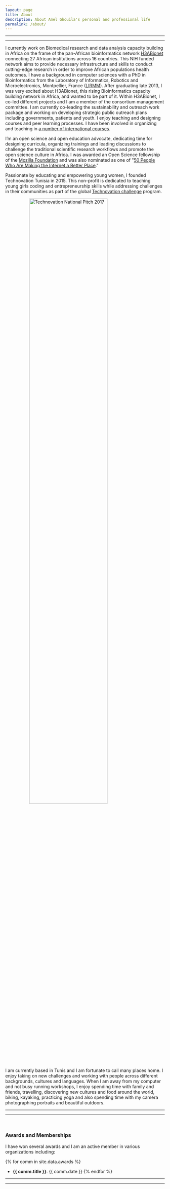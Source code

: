 ```yaml
---
layout: page
title: About
description: About Amel Ghouila's personal and professional life
permalink: /about/
---
```


***
***


I currently work on Biomedical research and data analysis capacity building in Africa on the frame of the pan-African bioinformatics network [H3ABionet](https://h3abionet.org/) connecting 27 African institutions across 16 countries. This NIH funded network aims to provide necessary infrastructure and skills to conduct cutting-edge research in order to improve African populations health outcomes. 
 I have a background in computer sciences with a PhD in Bioinformatics from the Laboratory of
Informatics, Robotics and Microelectronics, Montpellier, France ([LIRMM](http://www.lirmm.fr/)). After graduating late 2013, I was very excited about H3ABionet, this rising Bioinformatics capacity building network in Africa, and wanted to be part of it. 
Within H3ABionet,  I co-led different  projects and I am a member of the consortium management committee.  I am currently co-leading the sustainability and outreach work package and  working on developing  strategic public outreach plans including governments, patients and youth. 
I enjoy teaching and designing courses and peer learning processes. I have been involved in organizing and teaching in [a number of international courses](/teaching).

I’m an  open science and open education advocate, dedicating time for designing curricula, organizing trainings and  leading discussions to  challenge the traditional scientific research workflows and  promote the open science culture in Africa. I was awarded an Open Science fellowship of the [Mozilla Foundation](https://www.mozilla.org/en-US/) and was also nominated as one of "[50 People Who Are Making the Internet a Better Place](https://medium.com/read-write-participate/50-people-who-are-making-the-internet-a-better-place-10a7864403d)." 

Passionate by educating and empowering young women, I founded Technovation Tunisia in 2015. This non-profit is dedicated to teaching young girls coding and entrepreneurship skills while addressing challenges in their communities as part of the global [Technovation challenge](https://technovationchallenge.org/) program. 


<img src="/images/AmelGhouilaTechnovation.JPG" alt="Technovation National Pitch 2017" style="width:70%;display:block;margin-left:auto;margin-right:auto">

I am currently based in Tunis and I am fortunate to call many places home. I enjoy taking on new challenges and working with people across different backgrounds, cultures and languages.
When I am away from my computer and not busy running workshops,  I enjoy spending time with family and friends, travelling, discovering new cultures  and food around the world, biking, kayaking, practicing yoga and also spending time with my camera photographing portraits and beautiful outdoors. 

***
***
<br>

### Awards and Memberships

I have won several awards and I am an active member in various organizations including:

{% for comm in site.data.awards %}
- **{{ comm.title }}**. {{ comm.date }}
{% endfor %}


***
***

